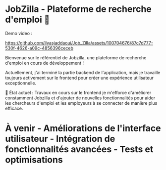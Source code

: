 ﻿# JobZilla - Plateforme de recherche d'emploi 🚀

 Demo video : 

https://github.com/ilyasjaddaoui/Job_Zilla/assets/100704676/87c7d777-530f-4626-a09c-4856396ceceb



Bienvenue sur le référentiel de Jobzilla, une plateforme de recherche d'emploi en cours de développement ! 

Actuellement, j'ai terminé la partie backend de l'application, mais je travaille toujours activement sur le frontend pour créer une expérience utilisateur exceptionnelle. 

🔨 État actuel : Travaux en cours sur le frontend je m'efforce d'améliorer constamment Jobzilla et d'ajouter de nouvelles fonctionnalités pour aider les chercheurs d'emploi et les employeurs à se connecter de manière plus efficace. 

# À venir - Améliorations de l'interface utilisateur - Intégration de fonctionnalités avancées - Tests et optimisations
